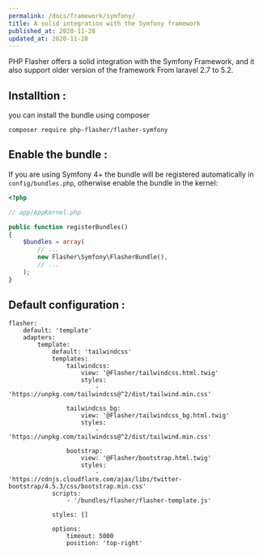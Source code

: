 ```yaml
---
permalink: /docs/framework/symfony/
title: A solid integration with the Symfony framework
published_at: 2020-11-28
updated_at: 2020-11-28
---
```


PHP Flasher offers a solid integration with the Symfony Framework, and it also support older version of the framework
From laravel 2.7 to 5.2.

## Installtion :

you can install the bundle using composer

<pre class="snippet"><code>composer require php-flasher/flasher-symfony</code></pre>

## Enable the bundle :

If you are using Symfony 4+ the bundle will be registered automatically in `config/bundles.php`, otherwise enable the bundle in the kernel:

```php
<?php

// app/AppKernel.php

public function registerBundles()
{
    $bundles = array(
        // ...
        new Flasher\Symfony\FlasherBundle(),
        // ...
    );
}
```

## Default configuration :

<pre class="snippet"><code>flasher:
    default: 'template'
    adapters:
        template:
            default: 'tailwindcss'
            templates:
                tailwindcss:
                    view: '@Flasher/tailwindcss.html.twig'
                    styles:
                        - 'https://unpkg.com/tailwindcss@^2/dist/tailwind.min.css'

                tailwindcss_bg:
                    view: '@Flasher/tailwindcss_bg.html.twig'
                    styles:
                        - 'https://unpkg.com/tailwindcss@^2/dist/tailwind.min.css'

                bootstrap:
                    view: '@Flasher/bootstrap.html.twig'
                    styles:
                        - 'https://cdnjs.cloudflare.com/ajax/libs/twitter-bootstrap/4.5.3/css/bootstrap.min.css'
            scripts:
                - '/bundles/flasher/flasher-template.js'

            styles: []

            options:
                timeout: 5000
                position: 'top-right'
</code></pre>